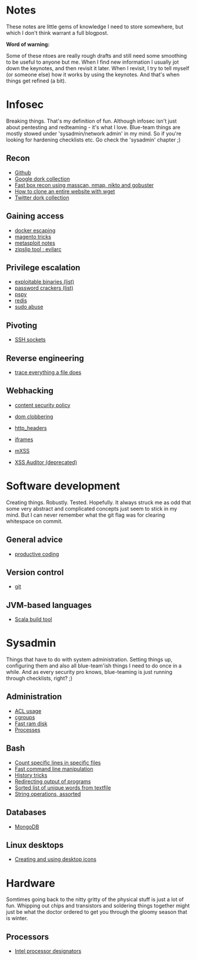 # Notes

These notes are little gems of knowledge I need to store somewhere, but which I don't think warrant a full blogpost.

**Word of warning:**

Some of these ntoes are really rough drafts and still need some smoothing to be useful to anyone but me. When I find new information I usually jot down the keynotes, and then revisit it later. When I revisit, I try to tell myself (or someone else) how it works by using the keynotes. And that's when things get refined (a bit). 

# Infosec

Breaking things. That's my definition of fun. Although infosec isn't just about pentesting and redteaming - it's what I love. Blue-team things are mostly stowed under 'sysadmin/network admin' in my mind. So if you're looking for hardening checklists etc. Go check the 'sysadmin' chapter ;)

## Recon

- [Github](infosec/recon/github.md)
- [Google dork collection](infosec/recon/google_dorks.md)
- [Fast box recon using masscan, nmap, nikto and gobuster](infosec/recon/fast_box_recon.md)
- [How to clone an entire website with wget](infosec/recon/clone_website_with_wget.md)
- [Twitter dork collection](infosec/recon/twitter_dorks.md)

## Gaining access

- [docker escaping](infosec/gaining_access/escaping_docker.md)
- [magento tricks](infosec/gaining_access/magento.md)
- [metasploit notes](infosec/gaining_access/metasploit.md)
- [zipslip tool : evilarc](https://github.com/ptoomey3/evilarc)

## Privilege escalation

- [exploitable binaries (list)](infosec/privesc/exploitable_binaries.md)
- [password crackers (list)](infosec/privesc/online_password_crackers.md)
- [pspy](infosec/privesc/pspy.md)
- [redis](infosec/privesc/redis.md)
- [sudo abuse](infosec/privesc/sudo_abuse.md)

## Pivoting

- [SSH sockets](infosec/pivoting/ssh-pivoting.md)

## Reverse engineering

- [trace everything a file does](infosec/reverse_engineering/trace_everything_a_file_does.md)

## Webhacking

- [content security policy](infosec/webhacking/content_security_policy.md)

- [dom clobbering](infosec/webhacking/dom_clobbering.md)

- [http_headers](infosec/webhacking/http_headers.md)

- [iframes](infosec/webhacking/http_headers.md)

- [mXSS](infosec/webhacking/mxss.md)

- [XSS Auditor (deprecated)](infosec/webhacking/xss_auditor.md)

# Software development

Creating things. Robustly. Tested. Hopefully. It always struck me as odd that some very abstract and complicated concepts just seem to stick in my mind. But I can never remember what the git flag was for clearing whitespace on commit.

## General advice

- [productive coding](software_development/productive_coding.md)

## Version control

- [git](software_development/git/git.md)

## JVM-based languages

- [Scala build tool](software_development/jvm/sbt.md)

# Sysadmin

Things that have to do with system administration. Setting things up, configuring them and also all blue-team'ish things I need to do once in a while. And as every security pro knows, blue-teaming is just running through checklists, right? ;)

## Administration

- [ACL usage](sysadmin/administration/acl.md)
- [cgroups](sysadmin/administration/cgroups.md)
- [Fast ram disk](sysadmin/administration/fast_ram_disk.md)
- [Processes](sysadmin/administration/process.md)

## Bash

- [Count specific lines in specific files](sysadmin/bash/count_lines.md)
- [Fast command line manipulation](sysadmin/bash/manipulating_commandline.md)
- [History tricks](sysadmin/bash/bash_history.md)
- [Redirecting output of programs](sysadmin/bash/redirecting_output.md)
- [Sorted list of unique words from textfile](sysadmin/bash/sorted_list_of_words_from_textfile.md)
- [String operations, assorted](sysadmin/bash/string_operations.md)

## Databases

- [MongoDB](sysadmin/databases/mongodb.md)

## Linux desktops

- [Creating and using desktop icons](sysadmin/linux_desktops/desktop_icons.md)

# Hardware

Somtimes going back to the nitty gritty of the physical stuff is just a lot of fun. Whipping out chips and transistors and soldering things together might just be what the doctor ordered to get you through the gloomy season that is winter.

## Processors

- [Intel processor designators](hardware/intel_proc_designators.md)
